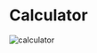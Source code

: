 # Calculator
![calculator](https://user-images.githubusercontent.com/52041924/211642463-96835347-017b-40b9-9669-d09320231062.gif)
